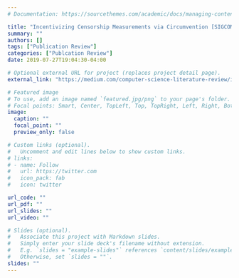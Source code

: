 ```yaml
---
# Documentation: https://sourcethemes.com/academic/docs/managing-content/

title: "Incentivizing Censorship Measurements via Circumvention [SIGCOMM 2018]"
summary: ""
authors: []
tags: ["Publication Review"]
categories: ["Publcation Review"]
date: 2019-07-27T19:04:30-04:00

# Optional external URL for project (replaces project detail page).
external_link: "https://medium.com/computer-science-literature-review/incentivizing-censorship-measurements-via-circumvention-sigcomm-2018-fe34e65e43f4"

# Featured image
# To use, add an image named `featured.jpg/png` to your page's folder.
# Focal points: Smart, Center, TopLeft, Top, TopRight, Left, Right, BottomLeft, Bottom, BottomRight.
image:
  caption: ""
  focal_point: ""
  preview_only: false

# Custom links (optional).
#   Uncomment and edit lines below to show custom links.
# links:
# - name: Follow
#   url: https://twitter.com
#   icon_pack: fab
#   icon: twitter

url_code: ""
url_pdf: ""
url_slides: ""
url_video: ""

# Slides (optional).
#   Associate this project with Markdown slides.
#   Simply enter your slide deck's filename without extension.
#   E.g. `slides = "example-slides"` references `content/slides/example-slides.md`.
#   Otherwise, set `slides = ""`.
slides: ""
---
```

